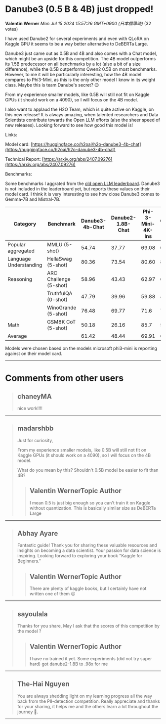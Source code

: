 # Danube3 (0.5 B & 4B) just dropped!

**Valentin Werner** *Mon Jul 15 2024 15:57:26 GMT+0900 (日本標準時)* (32 votes)

I have used Danube2 for several experiments and even with QLoRA on Kaggle GPU it seems to be a way better alternative to DeBERTa Large. 

Danube3 just came out as 0.5B and 4B and also comes with a Chat model, which might be an upside for this competition. The 4B model outperforms its 1.5B predecessor on all benchmarks by a lot (also a bit of a size difference), while the 0.5B outperforms Qwen2 0.5B on most benchmarks. However, to me it will be particularly interesting, how the 4B model compares to Phi3-Mini, as this is the only other model I know in its weight class. Maybe this is team Danube's secret? 😉

From my experience smaller models, like 0.5B will still not fit on Kaggle GPUs (it should work on a 4090), so I will focus on the 4B model.

I also want to applaud the H2O Team, which is quite active on Kaggle, on this new release! It is always amazing, when talented researchers and Data Scientists contribute towards the Open LLM efforts (also the sheer speed of new releases). Looking forward to see how good this model is!

Links: 

Model card: [https://huggingface.co/h2oai/h2o-danube3-4b-chat](https://huggingface.co/h2oai/h2o-danube3-4b-chat)

Technical Report: [https://arxiv.org/abs/2407.09276](https://arxiv.org/abs/2407.09276)

Benchmarks:

Some benchmarks I aggrated from the [old open LLM leaderboard](https://huggingface.co/spaces/open-llm-leaderboard-old/open_llm_leaderboard). Danube3 is not included in the leaderboard yet, but reports these values on their model card. I think it is very interesting to see how close Danube3 comes to Gemma-7B and Mistral-7B.

| Category | Benchmark | Danube3-4b-Chat | Danube2-1.8B-Chat | Phi-3-Mini-4K-Ins | Gemma-7B | Mistral-7B Ins 0.2 |
| --- | --- | --- | --- | --- | --- | --- |
| Popular aggregated | MMLU  (5-shot) | 54.74 | 37.77 | 69.08 | 64.56 | 60.78 |
| Language Understanding | HellaSwag (5-shot) | 80.36 | 73.54 | 80.60 | 82.20 | 84.88 |
| Reasoning | ARC Challenge (5-shot) | 58.96 | 43.43 | 62.97 | 61.09 | 63.14 |
|  | TruthfulQA (0-shot) | 47.79 | 39.96 | 59.88 | 44.79 | 68.26 |
|  | WinoGrande (5-shot) | 76.48 | 69.77 | 71.6 | 79.01 | 77.19 |
| Math | GSM8K CoT   (5-shot) | 50.18 | 26.16 | 85.7 | 50.87 | 40.03 |
| Average |  | 61.42 | 48.44 | 69.91 | 63.75 | 63.14 |

Models were chosen based on the models microsoft phi3-mini is reporting against on their model card.



---

 # Comments from other users

> ## chaneyMA
> 
> nice work!!!!
> 
> 
> 


---

> ## madarshbb
> 
> Just for curiosity,
> 
> From my experience smaller models, like 0.5B will still not fit on Kaggle GPUs (it should work on a 4090), so I will focus on the 4B model.
> 
> What do you mean by this? Shouldn't 0.5B model be easier to fit than 4B?
> 
> 
> 
> > ## Valentin WernerTopic Author
> > 
> > I mean 0.5 is just big enough so you can't train it on Kaggle without quantization. This is basically similar size as DeBERTa Large
> > 
> > 
> > 


---

> ## Abhay Ayare
> 
> Fantastic guide! Thank you for sharing these valuable resources and insights on becoming a data scientist. Your passion for data science is inspiring. Looking forward to exploring your book "Kaggle for Beginners."
> 
> 
> 
> > ## Valentin WernerTopic Author
> > 
> > There are plenty of kaggle books, but I certainly have not written one of them 😉
> > 
> > 
> > 


---

> ## sayoulala
> 
> Thanks for you share, May I ask that the scores of this competition by the model ?
> 
> 
> 
> > ## Valentin WernerTopic Author
> > 
> > I have no trained it yet. Some experiments (did not try super hard) got danube2-1.8B to .98x for me
> > 
> > 
> > 


---

> ## The-Hai Nguyen
> 
> You are always shedding light on my learning progress all the way back from the PII-detection competition. Really appreciate and thanks for your sharing, it helps me and the others learn a lot throughout the journey 🙏.
> 
> 
> 


---

